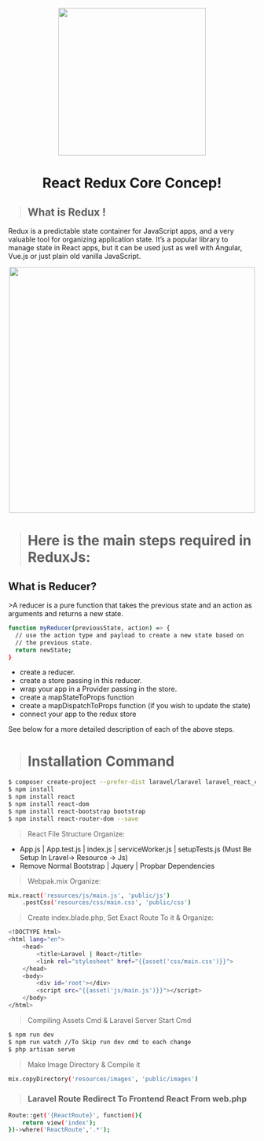 <p align="center"><a href="#" ><img src="https://i.ibb.co/Y74tKds/lz1cf2chf.png" width="300"></a></p>
 <h1 align="center">React Redux Core Concep!</h1>

> ## What is Redux !
Redux is a predictable state container for JavaScript apps, and a very valuable tool for organizing application state. It’s a popular library to manage state in React apps, but it can be used just as well with Angular, Vue.js or just plain old vanilla JavaScript.
<p align="center"><a href="#" ><img src="https://i.ibb.co/wRM7hpt/Redux-Data-Flow-Diagram-49fa8c3968371d9ef6f2a1486bd40a26.gif" width="500"></a></p>


> # Here is the main steps required in ReduxJs:
<h2>What is Reducer?</h2>
>A reducer is a pure function that takes the previous state and an action as arguments and returns a new state.

```sh
function myReducer(previousState, action) => {
  // use the action type and payload to create a new state based on
  // the previous state.
  return newState;
}
```
- create a reducer.
- create a store passing in this reducer.
- wrap your app in a Provider passing in the store.
- create a mapStateToProps function
- create a mapDispatchToProps function (if you wish to update the state)
- connect your app to the redux store
<p>See below for a more detailed description of each of the above steps.</p>

> # Installation Command

```sh
$ composer create-project --prefer-dist laravel/laravel laravel_react_crud
$ npm install
$ npm install react
$ npm install react-dom
$ npm install react-bootstrap bootstrap
$ npm install react-router-dom --save
```
> React File Structure Organize:
-   App.js | App.test.js | index.js | serviceWorker.js | setupTests.js (Must Be Setup In Lravel-> Resource -> Js)
-   Remove Normal Bootstrap | Jquery | Propbar Dependencies
 
 > Webpak.mix Organize:
```sh 
mix.react('resources/js/main.js', 'public/js')
    .postCss('resources/css/main.css', 'public/css')
```
 > Create index.blade.php, Set Exact Route To it & Organize:
```sh
<!DOCTYPE html>
<html lang="en">
    <head>
        <title>Laravel | React</title>
        <link rel="stylesheet" href="{{asset('css/main.css')}}">
    </head>
    <body>
        <div id='root'></div>
        <script src="{{asset('js/main.js')}}"></script>
    </body>
</html>
```
> Compiling Assets Cmd & Laravel Server Start Cmd
```sh
$ npm run dev
$ npm run watch //To Skip run dev cmd to each change
$ php artisan serve
```
> Make Image Directory & Compile it
```sh 
mix.copyDirectory('resources/images', 'public/images')
```
> ### Laravel Route Redirect To Frontend React From web.php
```sh 
Route::get('{ReactRoute}', function(){
    return view('index');
})->where('ReactRoute','.*');
```
